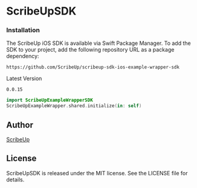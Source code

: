 # ScribeUpSDK


### Installation
The ScribeUp iOS SDK is available via Swift Package Manager. To add the SDK to your project, add the following repository URL as a package dependency:

```
https://github.com/ScribeUp/scribeup-sdk-ios-example-wrapper-sdk
```

Latest Version
```
0.0.15
```

```swift
import ScribeUpExampleWrapperSDK
ScribeUpExampleWrapper.shared.initialize(in: self)
```

## Author

[ScribeUp](https://scribeup.io)

## License
ScribeUpSDK is released under the MIT license. See the LICENSE file for details.